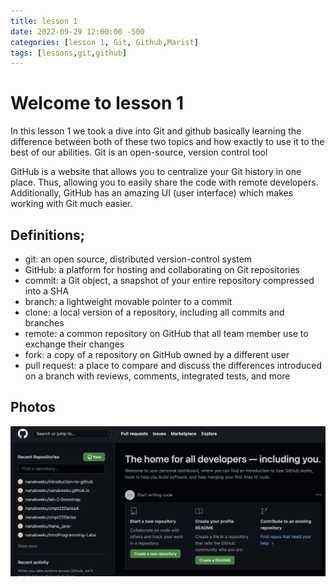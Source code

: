 ```yaml
---
title: lesson 1
date: 2022-09-29 12:00:00 -500
categories: [lesson 1, Git, Github,Marist]
tags: [lessons,git,github]
--- 
```



# Welcome to lesson 1

In this lesson 1 we took a dive into Git and github basically learning the difference between both of these two topics and how exactly to use it to the best of our abilities. 
Git is an open-source, version control tool 

GitHub is a website that allows you to centralize your Git history in one place. Thus, allowing you to easily share the code with remote developers. Additionally, GitHub has an amazing UI (user interface) which makes working with Git much easier.
 
 ## Definitions;
* git: an open source, distributed version-control system
* GitHub: a platform for hosting and collaborating on Git repositories
* commit: a Git object, a snapshot of your entire repository compressed into a SHA
* branch: a lightweight movable pointer to a commit
* clone: a local version of a repository, including all commits and branches
* remote: a common repository on GitHub that all team member use to exchange their changes
* fork: a copy of a repository on GitHub owned by a different user
* pull request: a place to compare and discuss the differences introduced on a branch with reviews, comments, integrated tests, and more

## Photos

![img-description](githubimage.png)